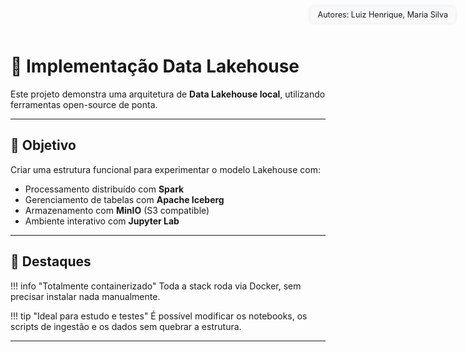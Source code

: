 # 🧊 Implementação Data Lakehouse

Este projeto demonstra uma arquitetura de **Data Lakehouse local**, utilizando ferramentas open-source de ponta.

---

## 🎯 Objetivo

Criar uma estrutura funcional para experimentar o modelo Lakehouse com:

- Processamento distribuído com **Spark**
- Gerenciamento de tabelas com **Apache Iceberg**
- Armazenamento com **MinIO** (S3 compatible)
- Ambiente interativo com **Jupyter Lab**

---

## 📌 Destaques

!!! info "Totalmente containerizado"
    Toda a stack roda via Docker, sem precisar instalar nada manualmente.

!!! tip "Ideal para estudo e testes"
    É possível modificar os notebooks, os scripts de ingestão e os dados sem quebrar a estrutura.

---
<div style="position: absolute; top: 10px; right: 20px; background-color: #f8f9fa; padding: 6px 12px; border-radius: 6px; font-size: 0.9em; box-shadow: 0 0 5px rgba(0,0,0,0.1);">
  Autores: Luiz Henrique, Maria Silva
</div>